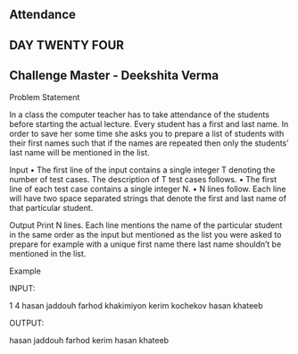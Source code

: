 ## Attendance  
## DAY TWENTY FOUR
## Challenge Master - Deekshita Verma 

Problem Statement

In a class the computer teacher has to take attendance of the students before starting the actual lecture. Every student has a first and last name. In order to save her some time she asks you to prepare a list of students with their first names such that if the names are repeated then only the students’ last name will be mentioned in the list.

Input
•	The first line of the input contains a single integer T denoting the number of test cases. The description of T test cases follows.
•	The first line of each test case contains a single integer N.
•	N lines follow. Each line will have two space separated strings that denote the first and last name of that particular student.

Output
Print N lines. Each line mentions the name of the particular student in the same order as the input but mentioned as the list you were asked to prepare for example with a unique first name there last name shouldn’t be mentioned in the list.

Example

INPUT:

1
4
hasan jaddouh
farhod khakimiyon
kerim kochekov
hasan khateeb

OUTPUT:

hasan jaddouh
farhod
kerim
hasan khateeb
